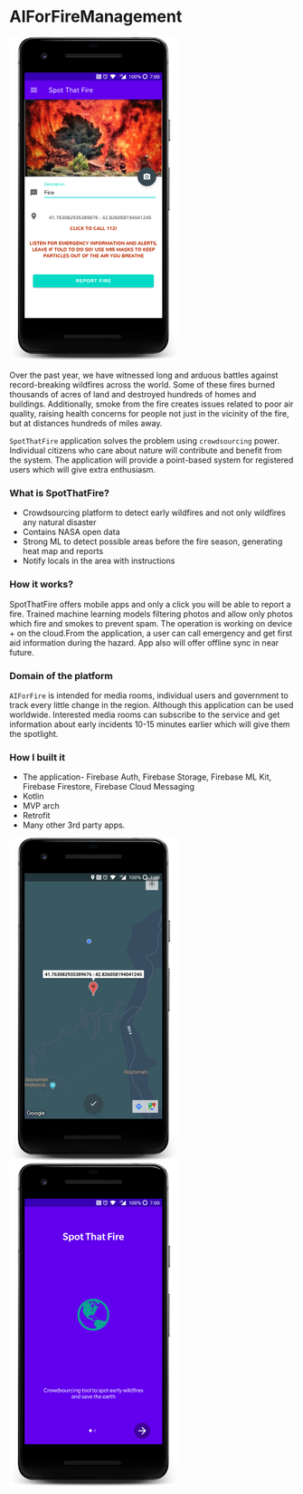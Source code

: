 # AIForFireManagement 



<img src="https://raw.githubusercontent.com/tatocaster/Spot-That-Fire/master/art/2.png" alt="All in one" width="300">




Over the past year, we have witnessed long and arduous battles against record-breaking wildfires across the world. Some of these fires burned thousands of acres of land and destroyed hundreds of homes and buildings. Additionally, smoke from the fire creates issues related to poor air quality, raising health concerns for people not just in the vicinity of the fire, but at distances hundreds of miles away.

`SpotThatFire` application solves the problem using `crowdsourcing` power. Individual citizens who care about nature will contribute and benefit from the system. The application will provide a point-based system for registered users which will give extra enthusiasm.

### What is SpotThatFire?
- Crowdsourcing platform to detect early wildfires and not only wildfires any natural disaster
- Contains NASA open data
- Strong ML to detect possible areas before the fire season, generating heat map and reports
- Notify locals in the area with instructions


### How it works?
SpotThatFire offers mobile apps and only a click you will be able to report a fire. Trained machine learning models filtering photos and allow only photos which fire and smokes to prevent spam. The operation is working on device + on the cloud.From the application, a user can call emergency and get first aid information during the hazard. App also will offer offline sync in near future.

### Domain of the platform
`AIForFire` is intended for media rooms, individual users and government to track every little change in the region. Although this application can be used worldwide.
Interested media rooms can subscribe to the service and get information about early incidents 10-15 minutes earlier which will give them the spotlight.



### How I built it
- The application- Firebase Auth, Firebase Storage, Firebase ML Kit, Firebase Firestore, Firebase Cloud Messaging
- Kotlin
- MVP arch
- Retrofit
- Many other 3rd party apps.

<img src="https://raw.githubusercontent.com/tatocaster/Spot-That-Fire/master/art/3.png" alt="All in one" width="300">
<img src="https://raw.githubusercontent.com/tatocaster/Spot-That-Fire/master/art/4.png" alt="All in one" width="300">




